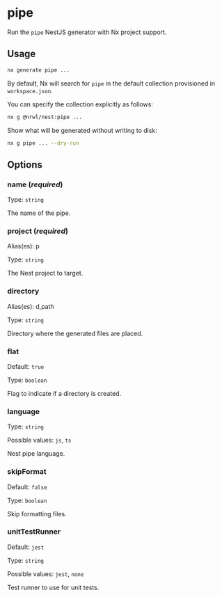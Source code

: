 # pipe

Run the `pipe` NestJS generator with Nx project support.

## Usage

```bash
nx generate pipe ...
```

By default, Nx will search for `pipe` in the default collection provisioned in `workspace.json`.

You can specify the collection explicitly as follows:

```bash
nx g @nrwl/nest:pipe ...
```

Show what will be generated without writing to disk:

```bash
nx g pipe ... --dry-run
```

## Options

### name (_**required**_)

Type: `string`

The name of the pipe.

### project (_**required**_)

Alias(es): p

Type: `string`

The Nest project to target.

### directory

Alias(es): d,path

Type: `string`

Directory where the generated files are placed.

### flat

Default: `true`

Type: `boolean`

Flag to indicate if a directory is created.

### language

Type: `string`

Possible values: `js`, `ts`

Nest pipe language.

### skipFormat

Default: `false`

Type: `boolean`

Skip formatting files.

### unitTestRunner

Default: `jest`

Type: `string`

Possible values: `jest`, `none`

Test runner to use for unit tests.

